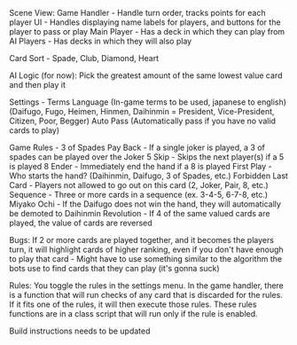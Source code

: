 Scene View:
Game Handler - Handle turn order, tracks points for each player
UI - Handles displaying name labels for players, and buttons for the player to pass or play
Main Player - Has a deck in which they can play from
AI Players - Has decks in which they will also play

Card Sort - Spade, Club, Diamond, Heart

AI Logic (for now): Pick the greatest amount of the same lowest value card and then play it


Settings -
Terms Language (In-game terms to be used, japanese to english) (Daifugo, Fugo, Heimen, Hinmen, Daihinmin = President, Vice-President, Citizen, Poor, Begger)
Auto Pass (Automatically pass if you have no valid cards to play)

Game Rules -
3 of Spades Pay Back - If a single joker is played, a 3 of spades can be played over the Joker
5 Skip - Skips the next player(s) if a 5 is played
8 Ender - Immediately end the hand if a 8 is played
First Play - Who starts the hand? (Daihinmin, Daifugo, 3 of Spades, etc.)
Forbidden Last Card - Players not allowed to go out on this card (2, Joker, Pair, 8, etc.)
Sequence - Three or more cards in a sequence (ex. 3-4-5, 6-7-8, etc.)
Miyako Ochi - If the Daifugo does not win the hand, they will automatically be demoted to Daihinmin
Revolution - If 4 of the same valued cards are played, the value of cards are reversed


Bugs:
If 2 or more cards are played together, and it becomes the players turn, it will highlight cards of higher ranking, even if you don't have enough to play that card - Might have to use something similar to the algorithm the bots use to find cards that they can play (it's gonna suck)


Rules:
You toggle the rules in the settings menu. In the game handler, there is a function that will run checks of any card that is discarded for the rules. If it fits one of the rules, it will then execute those rules. These rules functions are in a class script that will run only if the rule is enabled.


Build instructions needs to be updated
